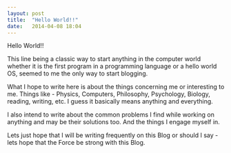```yaml
---
layout: post
title:  "Hello World!!"
date:   2014-04-08 18:04
---
```


Hello World!!

This line being a classic way to start anything in the computer world whether it is the first program in a programming language or a hello world OS, seemed to me the only way to start blogging.

What I hope to write here is about the things concerning me or interesting to me. Things like - Physics, Computers, Philosophy, Psychology, Biology, reading, writing, etc. I guess it basically means anything and everything. 

I also intend to write about the common problems I find while working on anything and may be their solutions too. And the things I engage myself in.

Lets just hope that I will be writing frequently on this Blog or should I say - lets hope that the Force be strong with this Blog.